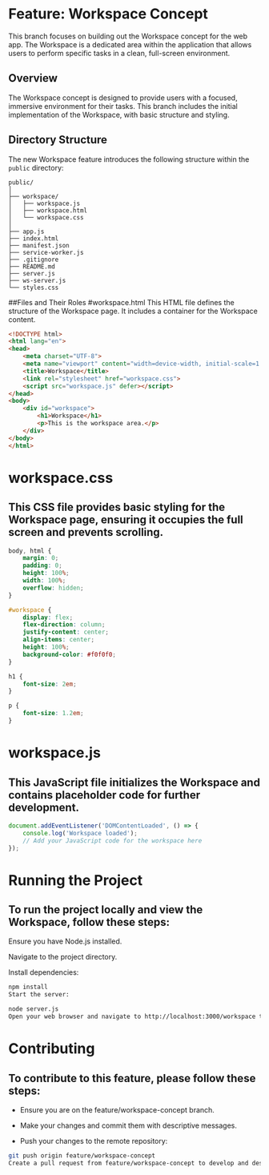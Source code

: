 # Feature: Workspace Concept

This branch focuses on building out the Workspace concept for the web app. The Workspace is a dedicated area within the application that allows users to perform specific tasks in a clean, full-screen environment.

## Overview

The Workspace concept is designed to provide users with a focused, immersive environment for their tasks. This branch includes the initial implementation of the Workspace, with basic structure and styling.

## Directory Structure

The new Workspace feature introduces the following structure within the `public` directory:

```plaintext
public/
│
├── workspace/
│   ├── workspace.js
│   ├── workspace.html
│   └── workspace.css
│
├── app.js
├── index.html
├── manifest.json
├── service-worker.js
├── .gitignore
├── README.md
├── server.js
├── ws-server.js
└── styles.css
```

##Files and Their Roles
#workspace.html
This HTML file defines the structure of the Workspace page. It includes a container for the Workspace content.

```html
<!DOCTYPE html>
<html lang="en">
<head>
    <meta charset="UTF-8">
    <meta name="viewport" content="width=device-width, initial-scale=1.0">
    <title>Workspace</title>
    <link rel="stylesheet" href="workspace.css">
    <script src="workspace.js" defer></script>
</head>
<body>
    <div id="workspace">
        <h1>Workspace</h1>
        <p>This is the workspace area.</p>
    </div>
</body>
</html>
```

# workspace.css
## This CSS file provides basic styling for the Workspace page, ensuring it occupies the full screen and prevents scrolling.

```css
body, html {
    margin: 0;
    padding: 0;
    height: 100%;
    width: 100%;
    overflow: hidden;
}

#workspace {
    display: flex;
    flex-direction: column;
    justify-content: center;
    align-items: center;
    height: 100%;
    background-color: #f0f0f0;
}

h1 {
    font-size: 2em;
}

p {
    font-size: 1.2em;
}
```

# workspace.js
## This JavaScript file initializes the Workspace and contains placeholder code for further development.

```js
document.addEventListener('DOMContentLoaded', () => {
    console.log('Workspace loaded');
    // Add your JavaScript code for the workspace here
});
```

# Running the Project
## To run the project locally and view the Workspace, follow these steps:

Ensure you have Node.js installed.

Navigate to the project directory.

Install dependencies:

```sh
npm install
Start the server:
```

```sh
node server.js
Open your web browser and navigate to http://localhost:3000/workspace to view the Workspace.
```

# Contributing
## To contribute to this feature, please follow these steps:

- Ensure you are on the feature/workspace-concept branch.

- Make your changes and commit them with descriptive messages.

- Push your changes to the remote repository:

```sh
git push origin feature/workspace-concept
Create a pull request from feature/workspace-concept to develop and describe your changes in detail.
```